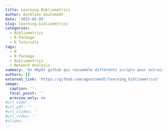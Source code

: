```yaml
---
title: Learning Bibliometrics
author: Aurélien Goutsmedt
date: '2022-02-05'
slug: learning-bibliometrics
categories:
  - Bibliometrics
  - R Package
  - R Tutorials
tags:
  - R
  - R Package
  - Bibliometrics
  - Network Analysis
summary: 'Un dépôt github qui rassemble différents scripts pour extraire (manuellement ou via des API) et nettoyer les données bibliométriques.'
authors: []
external_link: 'https://github.com/agoutsmedt/learning_bibliometrics'
image:
  caption: ''
  focal_point: ''
  preview_only: no
#url_code: ''
#url_pdf: ''
#url_slides: ''
#url_video: ''
#slides: ''
---
```

